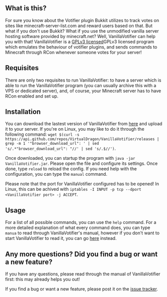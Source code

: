## What is this? ##
For sure you know about the Votifier plugin Bukkit utilizes to track votes on sites like minecraft-server-list.com and reward users based on that. But what if you don't use Bukkit? What if you use the unmodified vanilla server hosting software provided by minecraft.net? Well, VanillaVotifier can help you with that! VanillaVotifier is a [GPLv3 licensed](https://raw.githubusercontent.com/VirtualDragon/VanillaVotifier/master/src/main/resources/co/virtualdragon/vanillaVotifier/impl/lang/license.txt)GPLv3 licensed program which emulates the behaviour of votifier plugins, and sends commands to Minecraft through RCon whenever someone votes for your server!

## Requisites ##
There are only two requisites to run VanillaVotifier: to have a server which is able to run the VanillaVotifier program (you can usually archive this with a VPS or dedicated server), and, of course, your Minecraft server has to have RCon enabled and set up.

## Installation ##
You can download the lastest version of VanillaVotifier from [here](https://github.com/VirtualDragon/VanillaVotifier/releases/latest) and upload it to your server. If you're on Linux, you may like to do it through the following command: `wget $(curl -s https://api.github.com/repos/VirtualDragon/VanillaVotifier/releases | grep -m 1 '"browser_download_url": ' | sed 's/.*"browser_download_url": "//' | sed 's/.$//')`.

Once downloaded, you can startup the program with `java -jar VanillaVotifier.jar`. Please open the file and configure its settings. Once done, type `reload` to reload the config. If you need help with the configuration, you can type the `manual` command.

Please note that the port for VanillaVotifier configured has to be opened! In Linux, this can be achived with `iptables -I INPUT -p tcp --dport <VanillaVotifier port> -j ACCEPT`.

## Usage ##
For a list of all possible commands, you can use the `help` command. For a more detailed explanation of what every command does, you can type `manua` to read through VanillaVotifier's manual, however if you don't want to start VanillaVotifier to read it, you can go [here](https://raw.githubusercontent.com/VirtualDragon/VanillaVotifier/master/src/main/resources/co/virtualdragon/vanillaVotifier/impl/lang/manual.txt) instead.

## Any more questions? Did you find a bug or want a new feature? ##
If you have any questions, please read through the manual of VanillaVotifier first: this may already helps you out!

If you find a bug or want a new feature, please post it on the [issue tracker](https://github.com/VirtualDragon/VanillaVotifier/issues).
